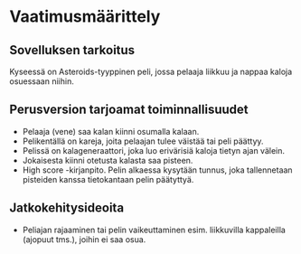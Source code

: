 # Vaatimusmäärittely

## Sovelluksen tarkoitus

Kyseessä on Asteroids-tyyppinen peli, jossa pelaaja liikkuu ja nappaa kaloja osuessaan niihin. 

## Perusversion tarjoamat toiminnallisuudet

- Pelaaja (vene) saa kalan kiinni osumalla kalaan.
- Pelikentällä on kareja, joita pelaajan tulee väistää tai peli päättyy.
- Pelissä on kalageneraattori, joka luo erivärisiä kaloja tietyn ajan välein.
- Jokaisesta kiinni otetusta kalasta saa pisteen.  
- High score -kirjanpito. Pelin alkaessa kysytään tunnus, joka tallennetaan pisteiden kanssa tietokantaan pelin päätyttyä.

## Jatkokehitysideoita

- Peliajan rajaaminen tai pelin vaikeuttaminen esim. liikkuvilla kappaleilla (ajopuut tms.), joihin ei saa osua.

